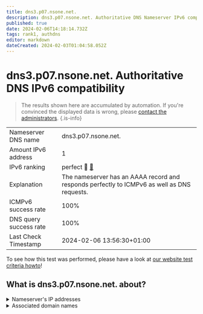 ```yaml
---
title: dns3.p07.nsone.net.
description: dns3.p07.nsone.net. Authoritative DNS Nameserver IPv6 compatibility
published: true
date: 2024-02-06T14:18:14.732Z
tags: rank1, authdns
editor: markdown
dateCreated: 2024-02-03T01:04:58.052Z
---
```


# dns3.p07.nsone.net. Authoritative DNS IPv6 compatibility

> The results shown here are accumulated by automation. If you're convinced the displayed data is wrong, please [contact the administrators](/howto/chat). 
{.is-info}




|   |   |
| - | - |
| Nameserver DNS name | dns3.p07.nsone.net.
| Amount IPv6 address | 1
| IPv6 ranking | perfect :1st_place_medal: [🔗](/howto/ranking) |
| Explanation | The nameserver has an AAAA record and responds perfectly to ICMPv6 as well as DNS requests. |
| ICMPv6 success rate | 100%|
| DNS query success rate | 100% |
| Last Check Timestamp | 2024-02-06 13:56:30+01:00 |

To see how this test was performed, please have a look at [our website test criteria howto](/howto/testcriteria/authdns)!


## What is dns3.p07.nsone.net. about?




<details>
<summary>Nameserver's IP addresses</summary>

2620:4d:4000:6259:7:7:0:3

</details>



<details>
<summary>Associated domain names</summary>

spotify.com

</details>
